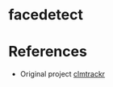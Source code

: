 # facedetect

# References
- Original project [clmtrackr](http://auduno.github.io/clmtrackr/docs/reference.html)
